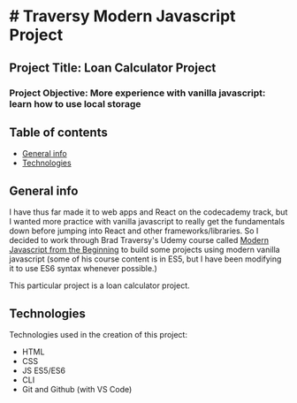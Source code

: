 # # Traversy Modern Javascript Project

## Project Title: Loan Calculator Project

### Project Objective: More experience with vanilla javascript: learn how to use local storage

## Table of contents

- [General info](#general-info)
- [Technologies](#technologies)

## General info

I have thus far made it to web apps and React on the codecademy track, but I wanted more practice with vanilla javascript to really get the fundamentals down before jumping into React and other frameworks/libraries.
So I decided to work through Brad Traversy's Udemy course called [Modern Javascript from the Beginning](https://www.udemy.com/course/modern-javascript-from-the-beginning/) to build some projects using modern vanilla javascript (some of his course content is in ES5, but I have been modifying it to use ES6 syntax whenever possible.)

This particular project is a loan calculator project.

## Technologies

Technologies used in the creation of this project:

- HTML
- CSS
- JS ES5/ES6
- CLI
- Git and Github (with VS Code)
